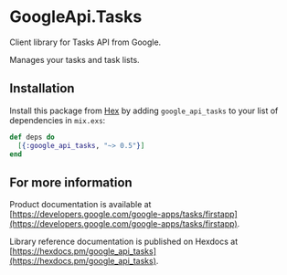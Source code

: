 # GoogleApi.Tasks

Client library for Tasks API from Google.

Manages your tasks and task lists.

## Installation

Install this package from [Hex](https://hex.pm) by adding
`google_api_tasks` to your list of dependencies in `mix.exs`:

```elixir
def deps do
  [{:google_api_tasks, "~> 0.5"}]
end
```

## For more information

Product documentation is available at [https://developers.google.com/google-apps/tasks/firstapp](https://developers.google.com/google-apps/tasks/firstapp).

Library reference documentation is published on Hexdocs at
[https://hexdocs.pm/google_api_tasks](https://hexdocs.pm/google_api_tasks).
